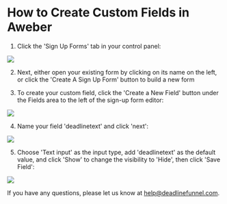 # How to Create Custom Fields in Aweber

1. Click the 'Sign Up Forms' tab in your control panel:

![](https://d33v4339jhl8k0.cloudfront.net/docs/assets/53974d6ce4b0c76107b109d1/images/5720dbf29033600cce435754/file-q8CskebRc7.png)

2. Next, either open your existing form by clicking on its name on the left, or click the 'Create A Sign Up Form' button to build a new form

3. To create your custom field, click the 'Create a New Field' button under the Fields area to the left of the sign-up form editor:

![](https://d33v4339jhl8k0.cloudfront.net/docs/assets/53974d6ce4b0c76107b109d1/images/5720dcac9033600cce435756/file-3LL1UYZeii.png)

4. Name your field 'deadlinetext' and click 'next':

![](https://d33v4339jhl8k0.cloudfront.net/docs/assets/53974d6ce4b0c76107b109d1/images/57a0c65a903360293603c037/file-DjvXg9t8i2.png)

5. Choose 'Text input' as the input type, add 'deadlinetext' as the default value, and click 'Show' to change the visibility to 'Hide', then click 'Save Field':

![](https://d33v4339jhl8k0.cloudfront.net/docs/assets/53974d6ce4b0c76107b109d1/images/57a0c724c6979160ca14a3ec/file-uFW0h1eCwG.png)

If you have any questions, please let us know at [help@deadlinefunnel.com](mailto:mailto:help@deadlinefunnel.com).

